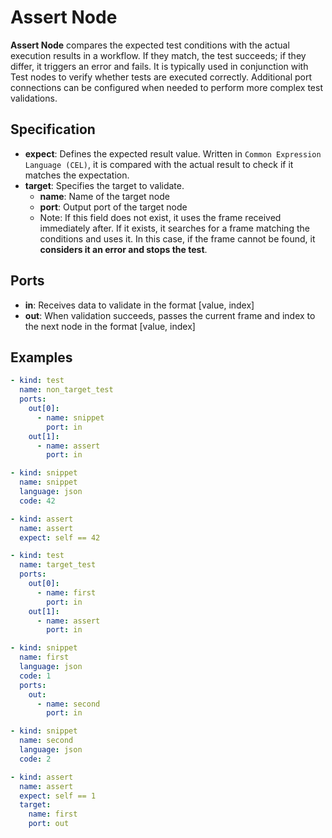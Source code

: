 # Assert Node

**Assert Node** compares the expected test conditions with the actual execution results in a workflow. If they match, the test succeeds; if they differ, it triggers an error and fails. It is typically used in conjunction with Test nodes to verify whether tests are executed correctly. Additional port connections can be configured when needed to perform more complex test validations.

## Specification

- **expect**: Defines the expected result value. Written in `Common Expression Language (CEL)`, it is compared with the actual result to check if it matches the expectation.
- **target**: Specifies the target to validate.
    - **name**: Name of the target node
    - **port**: Output port of the target node
    - Note: If this field does not exist, it uses the frame received immediately after. If it exists, it searches for a frame matching the conditions and uses it. In this case, if the frame cannot be found, it **considers it an error and stops the test**.

## Ports

- **in**: Receives data to validate in the format [value, index]
- **out**: When validation succeeds, passes the current frame and index to the next node in the format [value, index]

## Examples

```yaml
- kind: test
  name: non_target_test
  ports:
    out[0]:
      - name: snippet
        port: in
    out[1]:
      - name: assert
        port: in

- kind: snippet
  name: snippet
  language: json
  code: 42

- kind: assert
  name: assert
  expect: self == 42
```

```yaml
- kind: test
  name: target_test
  ports:
    out[0]:
      - name: first
        port: in
    out[1]:
      - name: assert
        port: in

- kind: snippet
  name: first
  language: json
  code: 1
  ports:
    out:
      - name: second
        port: in

- kind: snippet
  name: second
  language: json
  code: 2

- kind: assert
  name: assert
  expect: self == 1
  target:
    name: first
    port: out
```

